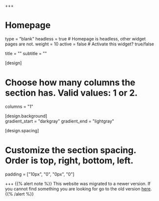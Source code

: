 +++
# Homepage
type = "blank"
headless = true  # Homepage is headless, other widget pages are not.
weight = 10
active = false  # Activate this widget? true/false

title = ""
subtitle = ""

[design]
  # Choose how many columns the section has. Valid values: 1 or 2.
  columns = "1"
  
[design.background]  
  gradient_start = "darkgray"
  gradient_end = "lightgray"
  
  
[design.spacing]
  # Customize the section spacing. Order is top, right, bottom, left.
  padding = ["10px", "0", "0px", "0"]
  
+++
{{% alert note %}}
This website was migrated to a newer version. If you cannot find something you are looking for go to the old version [here](https://infallible-curie-3374a4.netlify.com/).
{{% /alert %}}
